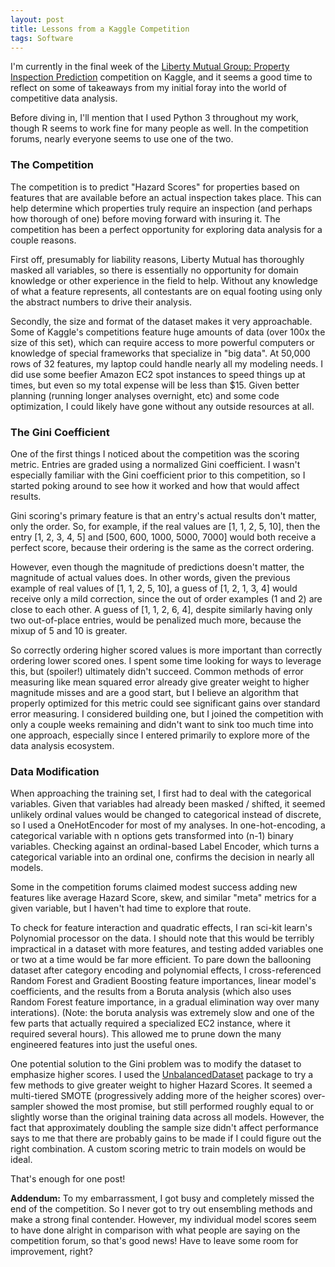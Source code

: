 ```yaml
---
layout: post
title: Lessons from a Kaggle Competition
tags: Software
---
```


I'm currently in the final week of the [Liberty Mutual Group: Property Inspection Prediction](https://www.kaggle.com/c/liberty-mutual-group-property-inspection-prediction) competition on Kaggle, and it seems a good time to reflect on some of takeaways from my initial foray into the world of competitive data analysis. 

Before diving in, I'll mention that I used Python 3 throughout my work, though R seems to work fine for many people as well. In the competition forums, nearly everyone seems to use one of the two. 

### The Competition

The competition is to predict "Hazard Scores" for properties based on features that are available before an actual inspection takes place. This can help determine which properties truly require an inspection (and perhaps how thorough of one) before moving forward with insuring it. The competition has been a perfect opportunity for exploring data analysis for a couple reasons. 

First off, presumably for liability reasons, Liberty Mutual has thoroughly masked all variables, so there is essentially no opportunity for domain knowledge or other experience in the field to help. Without any knowledge of what a feature represents, all contestants are on equal footing using only the abstract numbers to drive their analysis. 

Secondly, the size and format of the dataset makes it very approachable. Some of Kaggle's competitions feature huge amounts of data (over 100x the size of this set), which can require access to more powerful computers or knowledge of special frameworks that specialize in "big data". At 50,000 rows of 32 features, my laptop could handle nearly all my modeling needs. I did use some beefier Amazon EC2 spot instances to speed things up at times, but even so my total expense will be less than $15. Given better planning (running longer analyses overnight, etc) and some code optimization, I could likely have gone without any outside resources at all. 

### The Gini Coefficient

One of the first things I noticed about the competition was the scoring metric. Entries are graded using a normalized Gini coefficient. I wasn't especially familiar with the Gini coefficient prior to this competition, so I started poking around to see how it worked and how that would affect results. 

Gini scoring's primary feature is that an entry's actual results don't matter, only the order. So, for example, if the real values are [1, 1, 2, 5, 10], then the entry [1, 2, 3, 4, 5] and [500, 600, 1000, 5000, 7000] would both receive a perfect score, because their ordering is the same as the correct ordering. 

However, even though the magnitude of predictions doesn't matter, the magnitude of actual values does. In other words, given the previous example of real values of [1, 1, 2, 5, 10], a guess of [1, 2, 1, 3, 4] would receive only a mild correction, since the out of order examples (1 and 2) are close to each other. A guess of [1, 1, 2, 6, 4], despite similarly having only two out-of-place entries, would be penalized much more, because the mixup of 5 and 10 is greater. 

So correctly ordering higher scored values is more important than correctly ordering lower scored ones. I spent some time looking for ways to leverage this, but (spoiler!) ultimately didn't succeed. Common methods of error measuring like mean squared error already give greater weight to higher magnitude misses and are a good start, but I believe an algorithm that properly optimized for this metric could see significant gains over standard error measuring. I considered building one, but I joined the competition with only a couple weeks remaining and didn't want to sink too much time into one approach, especially since I entered primarily to explore more of the data analysis ecosystem. 

### Data Modification

When approaching the training set, I first had to deal with the categorical variables. Given that variables had already been masked / shifted, it seemed unlikely ordinal values would be changed to categorical instead of discrete, so I used a OneHotEncoder for most of my analyses. In one-hot-encoding, a categorical variable with n options gets transformed into (n-1) binary variables. Checking against an ordinal-based Label Encoder, which turns a categorical variable into an ordinal one, confirms the decision in nearly all models. 

Some in the competition forums claimed modest success adding new features like average Hazard Score, skew, and similar "meta" metrics for a given variable, but I haven't had time to explore that route. 

To check for feature interaction and quadratic effects, I ran sci-kit learn's Polynomial processor on the data. I should note that this would be terribly impractical in a dataset with more features, and testing added variables one or two at a time would be far more efficient. To pare down the ballooning dataset after category encoding and polynomial effects, I cross-referenced Random Forest and Gradient Boosting feature importances, linear model's coefficients, and the results from a Boruta analysis (which also uses Random Forest feature importance, in a gradual elimination way over many interations). (Note: the boruta analysis was extremely slow and one of the few parts that actually required a specialized EC2 instance, where it required several hours). This allowed me to prune down the many engineered features into just the useful ones. 

One potential solution to the Gini problem was to modify the dataset to emphasize higher scores. I used the [UnbalancedDataset](https://github.com/fmfn/UnbalancedDataset) package to try a few methods to give greater weight to higher Hazard Scores. It seemed a multi-tiered SMOTE (progressively adding more of the heigher scores) over-sampler showed the most promise, but still performed roughly equal to or slightly worse than the original training data across all models. However, the fact that approximately doubling the sample size didn't affect performance says to me that there are probably gains to be made if I could figure out the right combination. A custom scoring metric to train models on would be ideal. 


That's enough for one post! 


**Addendum:** To my embarrassment, I got busy and completely missed the end of the competition. So I never got to try out ensembling methods and make a strong final contender. However, my individual model scores seem to have done alright in comparison with what people are saying on the competition forum, so that's good news! Have to leave some room for improvement, right?
